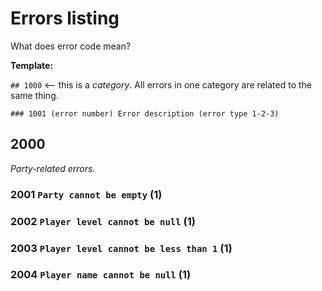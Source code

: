 # Errors listing
What does error code mean?

**Template:**

`## 1000` <-- this is a *category*. All errors in one category are related to the same thing.

`### 1001 (error number) Error description (error type 1-2-3)`  

## 2000
*Party-related errors.*
### 2001 `Party cannot be empty` (1)
### 2002 `Player level cannot be null` (1)
### 2003 `Player level cannot be less than 1` (1)
### 2004 `Player name cannot be null` (1)
